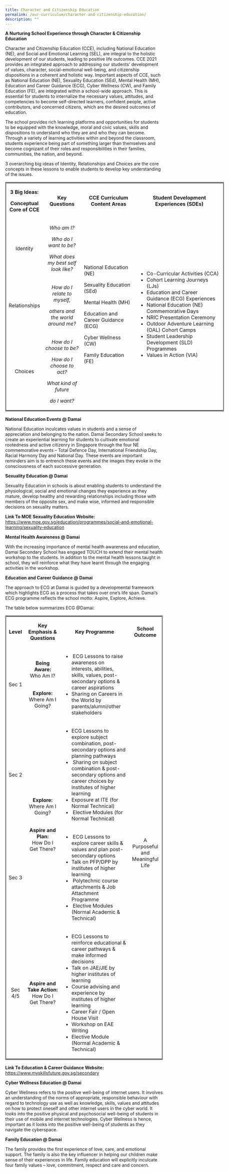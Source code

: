 ```yaml
---
title: Character and Citizenship Education
permalink: /our-curriculum/character-and-citizenship-education/
description: ""
---
```

<p><strong>A Nurturing School Experience through Character &amp; Citizenship Education</strong></p>
<p>Character and Citizenship Education (CCE), including National Education (NE), and Social and Emotional Learning (SEL), are integral to the holistic development of our students, leading to positive life outcomes. CCE 2021 provides an integrated approach to addressing our students&rsquo; development of values, character, social-emotional well-being, and citizenship dispositions in a coherent and holistic way. Important aspects of CCE, such as National Education (NE), Sexuality Education (SEd), Mental Health (MH), Education and Career Guidance (ECG), Cyber Wellness (CW), and Family Education (FE), are integrated within a school-wide approach. This is essential for students to internalize the necessary values, attitudes, and competencies to become self-directed learners, confident people, active contributors, and concerned citizens, which are the desired outcomes of education.</p>
<p>The school provides rich learning platforms and opportunities for students to be equipped with the knowledge, moral and civic values, skills and dispositions to understand who they are and who they can become. Through a variety of learning activities within and beyond the classroom, students experience being part of something larger than themselves and become cognizant of their roles and responsibilities in their families, communities, the nation, and beyond.</p>
<p>3 overarching big ideas of Identity, Relationships and Choices are the core concepts in these lessons to enable students to develop key understanding of the issues.</p>
<table style="border-style: solid; width: 700;" width="0">
<tbody>
<tr>
<td style="text-align: center; width: 92.7188px;">
<p><strong>3 Big Ideas:</strong></p>
<p><strong>Conceptual Core of CCE</strong></p>
</td>
<td style="text-align: center; width: 110px;">
<p><strong>Key Questions</strong></p>
</td>
<td style="text-align: center; width: 162px;">
<p><strong>CCE Curriculum Content Areas</strong></p>
</td>
<td style="text-align: center; width: 271px;">
<p><strong>Student Development Experiences (SDEs)</strong></p>
</td>
</tr>
<tr>
<td style="text-align: center; width: 92.7188px;">
<p>Identity</p>
</td>
<td style="text-align: center; width: 110px;">
<p><em>Who am I?</em></p>
<p><em>Who do I want to be?</em></p>
<p><em>What does my best self look like?</em></p>
</td>
<td style="width: 162px;" rowspan="3">
<p>National Education (NE)</p>
<p>Sexuality Education (SEd)</p>
<p>Mental Health (MH)</p>
<p>Education and Career Guidance (ECG)</p>
<p>Cyber Wellness (CW)</p>
<p>Family Education (FE)</p>
</td>
<td style="width: 271px;" rowspan="3">
<ul>
<li>Co-Curricular Activities (CCA)</li>
<li>Cohort Learning Journeys (LJs)</li>
<li>Education and Career Guidance (ECG) Experiences</li>
<li>National Education (NE) Commemorative Days</li>
<li>NRIC Presentation Ceremony</li>
<li>Outdoor Adventure Learning (OAL) Cohort Camps</li>
<li>Student Leadership Development (SLD) Programmes</li>
<li>Values in Action (VIA)</li>
</ul>
</td>
</tr>
<tr>
<td style="text-align: center; width: 92.7188px;">
<p>Relationships</p>
</td>
<td style="text-align: center; width: 110px;">
<p><em>How do I relate to myself,</em></p>
<p><em>others and the world around me?</em></p>
</td>
</tr>
<tr>
<td style="text-align: center; width: 92.7188px;">
<p>Choices</p>
</td>
<td style="text-align: center; width: 110px;">
<p><em>How do I choose to be?</em></p>
<p><em>How do I choose to act?</em></p>
<p><em>What kind of future</em></p>
<p><em>do I want?</em></p>
</td>
</tr>
</tbody>
</table>
<p><strong>National Education Events @ Damai</strong></p>
<p>National Education inculcates values in students and a sense of appreciation and belonging to the nation. Damai Secondary School seeks to create an experiential learning for students to cultivate emotional rootedness and active citizenry in Singapore through the four NE commemorative events &ndash; Total Defence Day, International Friendship Day, Racial Harmony Day and National Day. These events are important reminders aim is to entrench these events and the images they evoke in the consciousness of each successive generation.</p>
<p><strong>Sexuality Education @ Damai</strong></p>
<p>Sexuality Education in schools is about enabling students to understand the physiological, social and emotional changes they experience as they mature, develop healthy and rewarding relationships including those with members of the opposite sex, and make wise, informed and responsible decisions on sexuality matters.</p>
<p><strong>Link To MOE Sexuality Education Website:<br /></strong><a href="https://www.moe.gov.sg/education/programmes/social-and-emotional-learning/sexuality-education" target="_blank" rel="noopener">https://www.moe.gov.sg/education/programmes/social-and-emotional-learning/sexuality-education</a>&nbsp;</p>
<p><strong>Mental Health Awareness @ Damai</strong></p>
<p>With the increasing importance of mental health awareness and education, Damai Secondary School has engaged TOUCH to extend their mental health workshop to the students. In addition to the mental health lessons taught in school, they will reinforce what they have learnt through the engaging activities in the workshop.&nbsp;</p>
<p><strong>Education and Career Guidance @ Damai</strong></p>
<p>The approach to ECG at Damai is guided by a developmental framework which highlights ECG as a process that takes over one&rsquo;s life span. Damai&rsquo;s ECG programme reflects the school motto: Aspire, Explore, Achieve.</p>
<p>The table below summarizes ECG @Damai:</p>
<table style="border-style: solid;">
<tbody>
<tr>
<td style="text-align: center;" width="52">
<p><strong>Level</strong></p>
</td>
<td style="text-align: center;" width="180">
<p><strong>Key Emphasis &amp; Questions</strong></p>
</td>
<td style="text-align: center;" width="277">
<p><strong>Key Programme</strong></p>
</td>
<td style="text-align: center;" width="114">
<p><strong>School Outcome</strong></p>
</td>
</tr>
<tr>
<td style="text-align: center;" width="52">
<p>Sec 1</p>
</td>
<td style="text-align: center;" width="180">
<p><strong>Being Aware:<br /></strong>Who Am I?</p>
<p><br /><strong>Explore:</strong><br />Where Am I Going?</p>
</td>
<td width="277">
<ul>
<li>&nbsp;ECG Lessons to raise awareness on interests, abilities, skills, values, post-secondary options &amp; career aspirations</li>
<li>Sharing on Careers in the World by parents/alumni/other stakeholders</li>
</ul>
</td>
<td rowspan="4" width="114">
<p style="text-align: center;">A Purposeful and Meaningful Life</p>
</td>
</tr>
<tr>
<td style="text-align: center;" width="52">
<p>Sec 2</p>
</td>
<td style="text-align: center;" rowspan="2" width="180">
<p><strong>Explore:</strong><br />Where Am I Going?</p>
<p><br /><strong>Aspire and Plan:</strong><br />How Do I Get There?</p>
</td>
<td width="277">
<ul>
<li>ECG Lessons to explore subject combination, post-secondary options and planning pathways</li>
<li>&nbsp;Sharing on subject combination &amp; post-secondary options and career choices by institutes of higher learning</li>
<li>Exposure at ITE (for Normal Technical)</li>
<li>&nbsp;Elective Modules (for Normal Technical)</li>
</ul>
</td>
</tr>
<tr>
<td style="text-align: center;" width="52">
<p>Sec 3</p>
</td>
<td width="277">
<ul>
<li>&nbsp;ECG Lessons to explore career skills &amp; values and plan post-secondary options</li>
<li>Talk on PFP/DPP by institutes of higher learning</li>
<li>&nbsp;Polytechnic course attachments &amp; Job Attachment Programme</li>
<li>&nbsp;Elective Modules (Normal Academic &amp; Technical)</li>
</ul>
</td>
</tr>
<tr>
<td style="text-align: center;" width="52">
<p>Sec 4/5</p>
</td>
<td style="text-align: center;" width="180">
<p><strong>Aspire and Take Action:</strong><br />How Do I Get There?</p>
</td>
<td width="277">
<ul>
<li>ECG Lessons to reinforce educational &amp; career pathways &amp; make informed decisions</li>
<li>Talk on JAE/JIE by higher institutes of learning</li>
<li>Course advising and experience by institutes of higher learning</li>
<li>Career Fair / Open House Visit</li>
<li>Workshop on EAE Writing</li>
<li>Elective Module (Normal Academic &amp; Technical)</li>
</ul>
</td>
</tr>
</tbody>
</table>
<p><strong>Link To Education &amp; Career Guidance Website:<br /></strong><a href="https://www.myskillsfuture.gov.sg/secondary" target="_blank" rel="noopener">https://www.myskillsfuture.gov.sg/secondary </a></p>
<p><strong>Cyber Wellness Education @ Damai</strong></p>
<p>Cyber Wellness refers to the positive well-being of internet users. It involves an understanding of the norms of appropriate, responsible behaviour with regard to technology use as well as knowledge, skills, values and attitudes on how to protect oneself and other internet users in the cyber world. It looks into the positive physical and psychosocial well-being of students in their use of mobile and internet technologies. Cyber Wellness is hence, important as it looks into the positive well-being of students as they navigate the cyberspace.</p>
<p><strong>Family Education @ Damai</strong></p>
<p>The family provides the first experience of love, care, and emotional support. The family is also the key influencer in helping our children make sense of their experiences in life. Family education will explicitly inculcate four family values &ndash; love, commitment, respect and care and concern.&nbsp;</p>